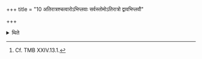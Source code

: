+++
title = "10 अतिरात्रश्चत्वारोऽभिप्लवाः सर्वस्तोमोऽतिरात्रो द्वावभिप्लवौ"

+++

<details><summary>थिते</summary>

10. (The days in this sacrificial session are as follows:) an Atirātra, four Abhiplava six-day-periods, Sarvastoma as an Atirātra, two Ahiplava six-day-periods, the ten days of the Dvādaśāha, and an Atirātra.[^1]  

[^1]: Cf. TMB XXIV.13.1.  
</details>
